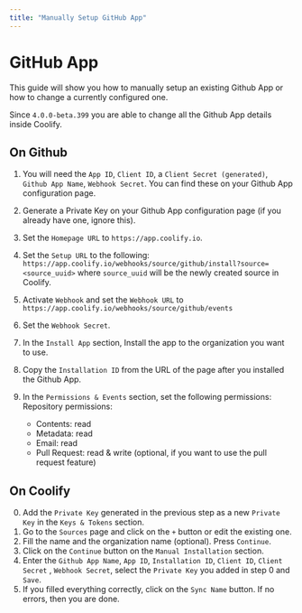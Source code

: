 ```yaml
---
title: "Manually Setup GitHub App"
---
```


# GitHub App
This guide will show you how to manually setup an existing Github App or how to change a currently configured one.

Since `4.0.0-beta.399` you are able to change all the Github App details inside Coolify.


## On Github
1. You will need the `App ID`, `Client ID`, a `Client Secret (generated)`, `Github App Name`, `Webhook Secret`. You can find these on your Github App configuration page.
2. Generate a Private Key on your Github App configuration page (if you already have one, ignore this).


3. Set the `Homepage URL` to `https://app.coolify.io`.
4. Set the `Setup URL` to the following: `https://app.coolify.io/webhooks/source/github/install?source=<source_uuid>` where `source_uuid` will be the newly created source in Coolify.
5. Activate `Webhook` and set the `Webhook URL` to `https://app.coolify.io/webhooks/source/github/events`
6. Set the `Webhook Secret`.
7. In the `Install App` section, Install the app to the organization you want to use.
8. Copy the `Installation ID` from the URL of the page after you installed the Github App.
9. In the `Permissions & Events` section, set the following permissions:
   Repository permissions:
    - Contents: read
    - Metadata: read
    - Email: read
    - Pull Request: read & write (optional, if you want to use the pull request feature)


## On Coolify
0. Add the `Private Key` generated in the previous step as a new `Private Key` in the `Keys & Tokens` section.
1. Go to the `Sources` page and click on the `+` button or edit the existing one.
2. Fill the name and the organization name (optional). Press `Continue`.
3. Click on the `Continue` button on the `Manual Installation` section.
4. Enter the `Github App Name`, `App ID`, `Installation ID`, `Client ID`, `Client Secret` , `Webhook Secret`, select the `Private Key` you added in step 0 and `Save`.
5. If you filled everything correctly, click on the `Sync Name` button. If no errors, then you are done.